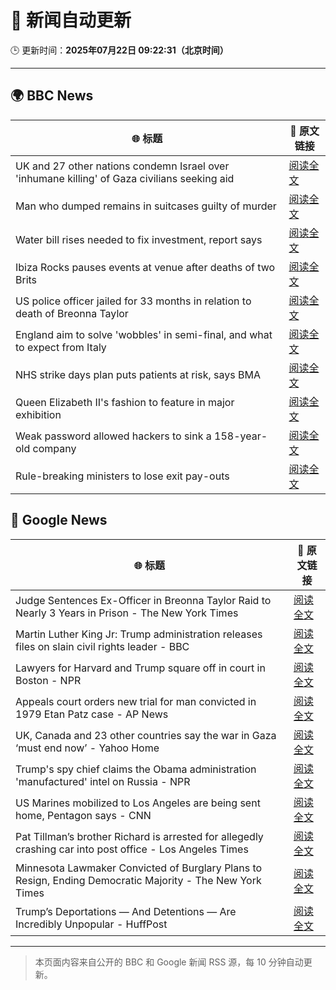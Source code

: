 # 🧠 新闻自动更新

🕒 更新时间：**2025年07月22日 09:22:31（北京时间）**

---

## 🌍 BBC News

| 🌐 标题 | 🔗 原文链接 |
|--------|-------------|
| UK and 27 other nations condemn Israel over 'inhumane killing' of Gaza civilians seeking aid | [阅读全文](https://www.bbc.com/news/articles/c4g814gy2e7o) |
| Man who dumped remains in suitcases guilty of murder | [阅读全文](https://www.bbc.com/news/articles/c98wz78jy6zo) |
| Water bill rises needed to fix investment, report says | [阅读全文](https://www.bbc.com/news/articles/c75rprzq361o) |
| Ibiza Rocks pauses events at venue after deaths of two Brits | [阅读全文](https://www.bbc.com/news/articles/ckgl73kvyweo) |
| US police officer jailed for 33 months in relation to death of Breonna Taylor | [阅读全文](https://www.bbc.com/news/articles/cpvjwrm29wpo) |
| England aim to solve 'wobbles' in semi-final, and what to expect from Italy | [阅读全文](https://www.bbc.com/sport/football/articles/cn0zj5r79k7o) |
| NHS strike days plan puts patients at risk, says BMA | [阅读全文](https://www.bbc.com/news/articles/cvg9xdy7eqko) |
| Queen Elizabeth II's fashion to feature in major exhibition | [阅读全文](https://www.bbc.com/news/articles/ckg5jzj6088o) |
| Weak password allowed hackers to sink a 158-year-old company | [阅读全文](https://www.bbc.com/news/articles/cx2gx28815wo) |
| Rule-breaking ministers to lose exit pay-outs | [阅读全文](https://www.bbc.com/news/articles/cx2l3l08x8do) |

## 📰 Google News

| 🌐 标题 | 🔗 原文链接 |
|--------|-------------|
| Judge Sentences Ex-Officer in Breonna Taylor Raid to Nearly 3 Years in Prison - The New York Times | [阅读全文](https://news.google.com/rss/articles/CBMikgFBVV95cUxNQWFrRDZGSnVqOXZyQmZZQlZxeENxMjJmTExjTXlaYUZDbFc0WWhsajE5ZERsdXFVS0R4Mkl5UjJaN09iaWw5eFVURlpfaVpOOVliMWdNU25IWjdSNW11RTIwQzdjTEZoSG05VHd2bWxLa1piOHVuRzRrbThlN0hGZFJLaVZkQ1dRbUhXQkpFTDJqdw?oc=5) |
| Martin Luther King Jr: Trump administration releases files on slain civil rights leader - BBC | [阅读全文](https://news.google.com/rss/articles/CBMiWkFVX3lxTE1zYlYxNWxPb2IwWVN5THpYdTNFOVdPdG5fUkNSa2lUUF82dWttQmh5R0g4Ry1yei0xdzAtWTZkRU5jT0NKTUtUb0wxZHF3OGNINXdSSzVXNlhGUdIBX0FVX3lxTFBMby1YRmh2bFNGc2J1MGRUYkFtcHp3dW95djFEanV1Q1ZPOUJsbGRlLWFIZWlvWHJOTG5qUm10X21MUUNlZmxsN0xJY2I3bFlPSy1ISGl5dEhLdnY4eVd3?oc=5) |
| Lawyers for Harvard and Trump square off in court in Boston - NPR | [阅读全文](https://news.google.com/rss/articles/CBMihgFBVV95cUxQcXJSVy1Ld2lXYm9wMWkxYnhKYjNTeG1sWHMxc0lwWnpVODBGdUVVU0pqUlZSeGlCdndhZGFfcWFXYzVHTDhla1BUcGNNcUtJVmJvdlF0TFNfU3Q2cjVCMk5OUmhINWswM2dBcG9uci11bS1JUS1VaktPRVcxcFhQY1F5OUtlZw?oc=5) |
| Appeals court orders new trial for man convicted in 1979 Etan Patz case - AP News | [阅读全文](https://news.google.com/rss/articles/CBMipAFBVV95cUxQcE1ULTN0ZkV1WngzNXJ5V2YycGZlNWlKd05qRFdxWHV2NFJTeWlrWTF4RFB4QVdBbnF4TWYxOGhKZ3N6RkEwblNta0tZUXBBeThkeVF2Z0JwNW9WbGpoQ213NUszczl6c28tZnYySU5WRnBldlYyd25hbXNZaDFFWVFFTkt5bGdEd3RpTGx6Qm90ZmFqeGNaRU53ZWU4Ym1LbzB2OQ?oc=5) |
| UK, Canada and 23 other countries say the war in Gaza ‘must end now’ - Yahoo Home | [阅读全文](https://news.google.com/rss/articles/CBMiekFVX3lxTE04cUNEeWZMb3BDaEVlTXc4M0RmX1lONnV0YV9mVUVzcGlpSnpxTXM2UXFBX1lickJCWkU2LW1BRFlhdE9SdG9FNTJvRlBmcS11bWZuM2E5ak9UaWctanJsaFBvbnVuV0FBelRIYjJjYWYtcFM0Tm9YWmFn?oc=5) |
| Trump's spy chief claims the Obama administration 'manufactured' intel on Russia - NPR | [阅读全文](https://news.google.com/rss/articles/CBMihgFBVV95cUxQVkNqRTNiVndqR2pMWC1WaGNyX0xjRWVGWG9qVWRiTmVGVGtvZjQwdWVMMnNPOTYxXzBpZU11LXZ2M1JWUW5VVExHaGFPM0NLblZmMEotc3JkVUlwR0pkX21ZSENCaU0zQ0lsRXBUUFRXZ3cyTzRMUTVvYlU2dHpsTklRcTB1QQ?oc=5) |
| US Marines mobilized to Los Angeles are being sent home, Pentagon says - CNN | [阅读全文](https://news.google.com/rss/articles/CBMihAFBVV95cUxORUdOZ3lWalgtd3ltZ1BrWHkwYkRvMlJqbTFNNWdyMmZiQ01fcTcyckk5eENGc25DbElHaEUyZkc1UF9NM25zcnB3azdENDM1OWlmNDBuemZzZ19qNVNjX0ZDZDNoNHFtdl8wMlR3ejNja0pPOE1oTDVjM0VpSVQ5MkZMSFHSAYoBQVVfeXFMT1dEOU1qcm9aT1dENGk1U3dvOFRicV9qOENMaE1RUGZaN1F1MlFHalBBcjkwN3ZyY1didGlnN010NUp2M05QaUtHT0dLQTRoRnJzQW9LVVlVTnJRRXpyQ1RaRE8tV0tWQnpUTE9YU3FqM2VIYXk1cF9vTmk4VjVGQ1E3SGFKY2VWNzNn?oc=5) |
| Pat Tillman’s brother Richard is arrested for allegedly crashing car into post office - Los Angeles Times | [阅读全文](https://news.google.com/rss/articles/CBMirAFBVV95cUxNVXZ4d3JkRTNJSWRJa0txdmVmYzU2TUFBZm9XazNpaXA4Q1R5OEc1NDMtckdGMXlMdm1EUTlCbm03cWplLTZOdW9WRFVDSGhjbzVmX1NfVFNMazE5WVlvckd1VDJjRFNqempOWnp3LVN5NWhGbUQzRjRrNlU2cHBCdmFzelM2SXpPYURSTXVqU19Sem9fYUhxa1ZndG1VM1RXTkQ0b3VfYVU2Nnhw?oc=5) |
| Minnesota Lawmaker Convicted of Burglary Plans to Resign, Ending Democratic Majority - The New York Times | [阅读全文](https://news.google.com/rss/articles/CBMijgFBVV95cUxNLXExbjdzN2VLV1VDSWJsbTJKNTlPRzF3eDVPZm9sSlI0dUhJLVZMeUhjb25lU2MtV3hvNmU2Qy1CcVpaOGtJbTdWd2tsazFZV0xsemNSdE5HcXdWRXI4ekxyejRqRWpONXZabU9QbEhzbGFQS3AyTEN6c0pkOC1CTGtES0ZBSWF1YnZpUy13?oc=5) |
| Trump’s Deportations — And Detentions — Are Incredibly Unpopular - HuffPost | [阅读全文](https://news.google.com/rss/articles/CBMiiAFBVV95cUxPQTRyMWxORWJNZmo3a21MY3g2NlRZUVZKOXFTTDBaMTZ3djZqRGdlZjdGVExGdFpRa2h3bEdHa0xvRkZjYW5PamlKcUJoR1FoSnVyNkpubXkwanRXZmE0TzJOalJWdEhoRHdYZklFV1VPVVBqVjVDaXlIMHVWZ1ZUdGQ3TDRQSVdf0gGOAUFVX3lxTE1xNUppRkctZHdVY25aSnNUZXRQbGJvYTM4SW9EcVk5TjBVU1hDOUx6Y2lkLVB3RGRDUlNtWVkwV1VXVFg5WGwwRVUyNkZZaVVEYkF5TEdIc0VVcGpYUXd0c1ZuaWx5UTAyUlhWR2h3Z3RFZWU1UXI2ZHpyQnFjWVFNeFJYeVdiQ3RVYUVKdlE?oc=5) |

---
> 本页面内容来自公开的 BBC 和 Google 新闻 RSS 源，每 10 分钟自动更新。